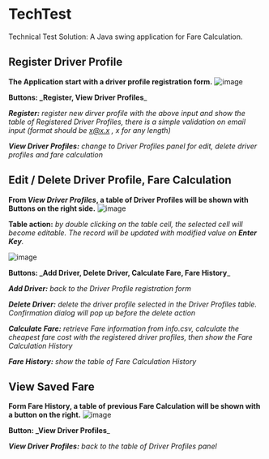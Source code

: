 # TechTest

Technical Test Solution: A Java swing application for Fare Calculation.

## Register Driver Profile

**The Application start with a driver profile registration form.**
![image](https://user-images.githubusercontent.com/32252705/198826551-a227c279-48a1-4bd7-8893-7b91558fe8fa.png)

**Buttons: _Register, View Driver Profiles**_

_**Register:** register new dirver profile with the above input and show the table of Registered Driver Profiles, there is a simple validation on email input (format should be x@x.x , x for any length)_

_**View Driver Profiles:** change to Driver Profiles panel for edit, delete driver profiles and fare calculation_

## Edit / Delete Driver Profile, Fare Calculation

**From _View Driver Profiles_, a table of Driver Profiles will be shown with Buttons on the right side.**
![image](https://user-images.githubusercontent.com/32252705/198826463-285df733-4ab4-475e-8d6c-9fa5833411bb.png)

**Table action:** _by double clicking on the table cell, the selected cell will become editable. The record will be updated with modified value on **Enter Key**._

![image](https://user-images.githubusercontent.com/32252705/198826629-e08b668e-016b-4a1a-a649-a58347cec82a.png)


**Buttons: _Add Driver, Delete Driver, Calculate Fare, Fare History**_

_**Add Driver:** back to the Driver Profile registration form_

_**Delete Driver:** delete the driver profile selected in the Driver Profiles table. Confirmation dialog will pop up before the delete action_

_**Calculate Fare:** retrieve Fare information from info.csv, calculate the cheapest fare cost with the registered driver profiles, then show the Fare Calculation History_

_**Fare History:** show the table of Fare Calculation History_

## View Saved Fare

**Form Fare History, a table of previous Fare Calculation will be shown with a button on the right.**
![image](https://user-images.githubusercontent.com/32252705/198826481-6921587a-d612-45a8-aab9-c09afab22670.png)

**Button: _View Driver Profiles**_

_**View Driver Profiles:** back to the table of Driver Profiles panel_

